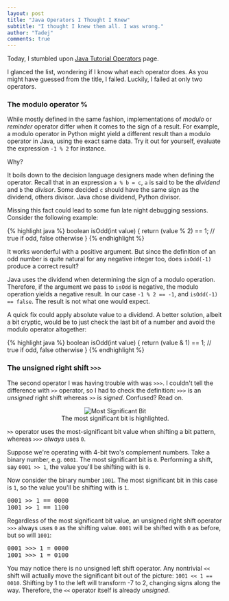 ```yaml
---
layout: post
title: "Java Operators I Thought I Knew"
subtitle: "I thought I knew them all. I was wrong."
author: "Tadej"
comments: true
---
```


Today, I stumbled upon [Java Tutorial Operators](http://docs.oracle.com/javase/tutorial/java/nutsandbolts/operators.html) page.

I glanced the list, wondering if I know what each operator does. As you might have guessed from the title, I failed. Luckily, I failed at only two operators.

### The modulo operator %

While mostly defined in the same fashion, implementations of _modulo_ or _reminder_ operator differ when it comes to the sign of a result. For example, a modulo operator in Python might yield a different result than a modulo operator in Java, using the exact same data. Try it out for yourself, evaluate the expression `-1 % 2` for instance.

Why?

It boils down to the decision language designers made when defining the operator. Recall that in an expression `a % b = c`,
`a` is said to be the _dividend_ and `b` the _divisor_. Some decided `c` should have the same sign as the dividend, others divisor. Java chose dividend, Python divisor.

Missing this fact could lead to some fun late night debugging sessions. Consider the following example:

{% highlight java %}
boolean isOdd(int value) {
  return (value % 2) == 1; // true if odd, false otherwise
}
{% endhighlight %}

It works wonderful with a positive argument. But since the definition of an odd number is quite natural for any negative integer too, does `isOdd(-1)` produce a correct result?

Java uses the dividend when determining the sign of a modulo operation. Therefore, if the argument we pass to `isOdd` is negative, the modulo operation yields a negative result. In our case `-1 % 2 == -1`, and `isOdd(-1) == false`. The result is not what one would expect.

A quick fix could apply absolute value to a dividend. A better solution, albeit a bit cryptic, would be to just check the last bit of a number and avoid the modulo operator altogether:

{% highlight java %}
boolean isOdd(int value) {
  return (value & 1) == 1; // true if odd, false otherwise
}
{% endhighlight %}

### The unsigned right shift `>>>`

The second operator I was having trouble with was `>>>`. I couldn't tell the difference with `>>` operator, so I had to check the definition: `>>>` is an _unsigned_ right shift whereas `>>` is _signed_. Confused? Read on.

<center>
<figure >
  <img src="http://upload.wikimedia.org/wikipedia/commons/thumb/7/76/Most_significant_bit.svg/300px-Most_significant_bit.svg.png" alt="Most Significant Bit">
  <figcaption>The most significant bit is highlighted.</figcaption>
</figure>
</center>

`>>` operator uses the most-significant bit value when shifting a bit pattern, whereas `>>>` _always_ uses `0`.

Suppose we're operating with 4-bit two's complement numbers. Take a binary number, e.g. `0001`. The most significant bit is `0`. Performing a shift, say `0001 >> 1`, the value you'll be shifting with is `0`.

Now consider the binary number `1001`. The most significant bit in this case is `1`, so the value you'll be shifting with is `1`.

<pre>
0001 >> 1 == 0000
1001 >> 1 == 1100
</pre>

Regardless of the most significant bit value, an unsigned right shift operator `>>>` always uses `0` as the shifting value. `0001` will be shifted with `0` as before, but so will `1001`:

<pre>
0001 >>> 1 = 0000
1001 >>> 1 = 0100
</pre>

You may notice there is no unsigned left shift operator. Any nontrivial `<<` shift will actually move the significant bit out of the picture: `1001 << 1 == 0010`. Shifting by 1 to the left will transform -7 to 2, changing signs along the way. Therefore, the `<<` operator itself is already _unsigned_.
